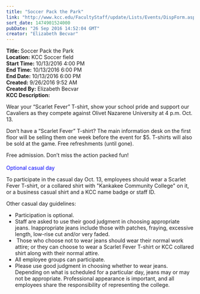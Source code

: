 ```yaml
---
title: "Soccer Pack the Park"
link: "http://www.kcc.edu/FacultyStaff/update/Lists/Events/DispForm.aspx?ID=974"
sort_date: 1474901524000
pubDate: "26 Sep 2016 14:52:04 GMT"
creator: "Elizabeth Becvar"
---
```


<div><b>Title:</b> Soccer Pack the Park</div>
<div><b>Location:</b> KCC Soccer field</div>
<div><b>Start Time:</b> 10/13/2016 4:00 PM</div>
<div><b>End Time:</b> 10/13/2016 6:00 PM</div>
<div><b>End Date:</b> 10/13/2016 6:00 PM</div>
<div><b>Created:</b> 9/26/2016 9:52 AM</div>
<div><b>Created By:</b> Elizabeth Becvar</div>
<div><b>KCC Description:</b> <div class="ExternalClass7AC602DBBFF74B678B2F193497DD469B"><p class="ExternalClassE7E5CD91ACF54A5B94EB06EEA5BCB18B">​Wear your “Scarlet Fever” T-shirt, show your school pride and support our Cavaliers as they compete against Olivet Nazarene University at 4 p.m. Oct. 13.</p>
<p class="ExternalClassE7E5CD91ACF54A5B94EB06EEA5BCB18B">Don’t have a “Scarlet Fever” T-shirt? The main information desk on the first floor will be selling them one week before the event for $5. T-shirts will also be sold at the game. Free refreshments (until gone).</p>
<p class="ExternalClassE7E5CD91ACF54A5B94EB06EEA5BCB18B">Free admission. Don’t miss the action packed fun!<br /><br /><span style="color:blue">Optional casual day</span></p>
<p class="ExternalClassE7E5CD91ACF54A5B94EB06EEA5BCB18B"><span style="color:blue"></span>To participate in the casual day Oct. 13, employees should wear a Scarlet Fever T-shirt, or a collared shirt with &quot;Kankakee Community College&quot; on it, or a business casual shirt and a KCC name badge or staff ID.  </p>
<p class="ExternalClassE7E5CD91ACF54A5B94EB06EEA5BCB18B">Other casual day guidelines: </p>
<div class="ExternalClassE7E5CD91ACF54A5B94EB06EEA5BCB18B"><ul><li>Participation is optional.</li>
<li>Staff are asked to use their good judgment in choosing appropriate jeans. Inappropriate jeans include those with patches, fraying, excessive length, low-rise cut and/or very faded.</li>
<li> Those who choose not to wear jeans should wear their normal work attire; or they can choose to wear a Scarlet Fever T-shirt or KCC collared shirt along with their normal attire. </li>
<li>All employee groups can participate. </li>
<li>Please use good judgment in choosing whether to wear jeans. Depending on what is scheduled for a particular day, jeans may or may not be appropriate. Professional appearance is important, and all employees share the responsibility of representing the college. </li></ul></div></div></div>
